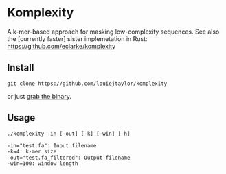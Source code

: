 # Komplexity

A k-mer-based approach for masking low-complexity sequences. See also the [currently faster] sister implemetation in Rust: https://github.com/eclarke/komplexity

## Install

    git clone https://github.com/louiejtaylor/komplexity

or just [grab the binary](https://github.com/louiejtaylor/komplexity/blob/master/komplexity).

## Usage

    ./komplexity -in [-out] [-k] [-win] [-h]

    -in="test.fa": Input filename
    -k=4: k-mer size
    -out="test.fa_filtered": Output filename 
    -win=100: window length

